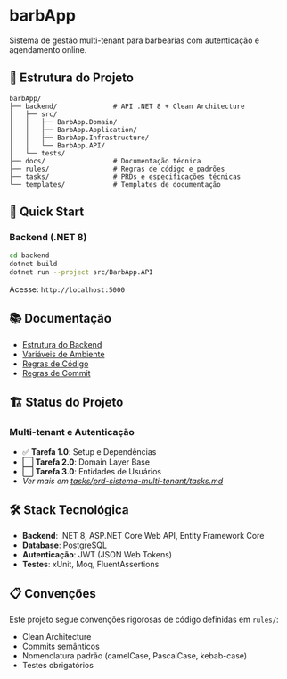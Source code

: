 # barbApp

Sistema de gestão multi-tenant para barbearias com autenticação e agendamento online.

## 📁 Estrutura do Projeto

```
barbApp/
├── backend/              # API .NET 8 + Clean Architecture
│   ├── src/
│   │   ├── BarbApp.Domain/
│   │   ├── BarbApp.Application/
│   │   ├── BarbApp.Infrastructure/
│   │   └── BarbApp.API/
│   └── tests/
├── docs/                 # Documentação técnica
├── rules/                # Regras de código e padrões
├── tasks/                # PRDs e especificações técnicas
└── templates/            # Templates de documentação

```

## 🚀 Quick Start

### Backend (.NET 8)

```bash
cd backend
dotnet build
dotnet run --project src/BarbApp.API
```

Acesse: `http://localhost:5000`

## 📚 Documentação

- [Estrutura do Backend](backend/src/README.md)
- [Variáveis de Ambiente](docs/environment-variables.md)
- [Regras de Código](rules/code-standard.md)
- [Regras de Commit](rules/git-commit.md)

## 🏗️ Status do Projeto

### Multi-tenant e Autenticação
- ✅ **Tarefa 1.0**: Setup e Dependências
- ⬜ **Tarefa 2.0**: Domain Layer Base
- ⬜ **Tarefa 3.0**: Entidades de Usuários
- *Ver mais em [tasks/prd-sistema-multi-tenant/tasks.md](tasks/prd-sistema-multi-tenant/tasks.md)*

## 🛠️ Stack Tecnológica

- **Backend**: .NET 8, ASP.NET Core Web API, Entity Framework Core
- **Database**: PostgreSQL
- **Autenticação**: JWT (JSON Web Tokens)
- **Testes**: xUnit, Moq, FluentAssertions

## 📋 Convenções

Este projeto segue convenções rigorosas de código definidas em `rules/`:
- Clean Architecture
- Commits semânticos
- Nomenclatura padrão (camelCase, PascalCase, kebab-case)
- Testes obrigatórios
